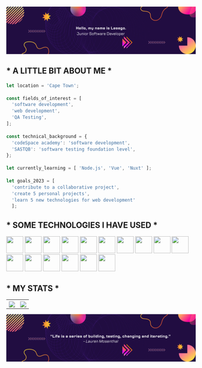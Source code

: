 ![header](modern-banner.png)

## * A LITTLE BIT ABOUT ME *

```javascript
let location = 'Cape Town';

const fields_of_interest = [
  'software development',
  'web development',
  'QA Testing',
];

const technical_background = {
  'codeSpace academy': 'software development',
  'SASTQB': 'software testing foundation level',
};

let currently_learning = [ 'Node.js', 'Vue', 'Nuxt' ];

let goals_2023 = [
  'contribute to a collaborative project',
  'create 5 personal projects',
  'learn 5 new technologies for web development'
  ];
```

## * SOME TECHNOLOGIES I HAVE USED *
<p>
<img src="https://cdn.jsdelivr.net/gh/devicons/devicon/icons/figma/figma-plain.svg" width="45" height="45"/>
<img src="https://cdn.jsdelivr.net/gh/devicons/devicon/icons/vscode/vscode-plain.svg" width="45" height="45" />
<img src="https://cdn.jsdelivr.net/gh/devicons/devicon/icons/vagrant/vagrant-plain.svg" width="45" height="45"/>
<img src="https://cdn.jsdelivr.net/gh/devicons/devicon/icons/nuxtjs/nuxtjs-plain.svg" width="45" height="45"/>
<img src="https://cdn.jsdelivr.net/gh/devicons/devicon/icons/github/github-original.svg" width="45" height="45" />
<img src="https://cdn.jsdelivr.net/gh/devicons/devicon/icons/vuejs/vuejs-plain.svg" width="45" height="45"/>
<img src="https://cdn.jsdelivr.net/gh/devicons/devicon/icons/c/c-line.svg" width="45" height="45"/>
<img src="https://cdn.jsdelivr.net/gh/devicons/devicon/icons/canva/canva-original.svg" width="45" height="45"/>
<img src="https://cdn.jsdelivr.net/gh/devicons/devicon/icons/css3/css3-plain.svg" width="45" height="45" />
<img src="https://cdn.jsdelivr.net/gh/devicons/devicon/icons/gimp/gimp-plain.svg" width="45" height="45"/>
<img src="https://cdn.jsdelivr.net/gh/devicons/devicon/icons/html5/html5-plain.svg" width="45" height="45"/>
<img src="https://cdn.jsdelivr.net/gh/devicons/devicon/icons/javascript/javascript-plain.svg" width="45" height="45"/>
<img src="https://cdn.jsdelivr.net/gh/devicons/devicon/icons/linux/linux-original.svg" width="45" height="45"/>
<img src="https://cdn.jsdelivr.net/gh/devicons/devicon/icons/nodejs/nodejs-plain.svg" width="45" height="45"/>
<img src="https://cdn.jsdelivr.net/gh/devicons/devicon/icons/slack/slack-original.svg" width="45" height="45"/>
<img src="https://cdn.jsdelivr.net/gh/devicons/devicon/icons/vim/vim-plain.svg" width="45" height="45"/>         
<p/>

## * MY STATS *
<table>
  <tr>
    <td>
      <a href="https://github.com/anuraghazra/convoychat">
        <img align="center" src="https://github-readme-stats.vercel.app/api/top-langs/?username=Chiloane-lt&layout=compact&theme=synthwave"/>
      </a>
    </td>
   <td>
     <a href="https://github.com/anuraghazra/github-readme-stats">
       <img align="center" src="https://github-readme-stats.vercel.app/api?username=Chiloane-lt&rank_icon=github&theme=synthwave&show_icons=true&hide=stars,prs"/>
     </a>
   </td>
  </tr>
</table>

![footer](modern-footer.png)

